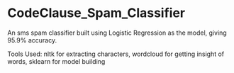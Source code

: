 # CodeClause_Spam_Classifier
An sms spam classifier built using Logistic Regression as the model, giving 95.9% accuracy.

Tools Used:
nltk for extracting characters, wordcloud for getting insight of words,
sklearn for model building
